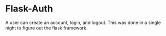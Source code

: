 # Flask-Auth

A user can create an account, login, and logout. This was done in a single night to figure out the flask framework. 
